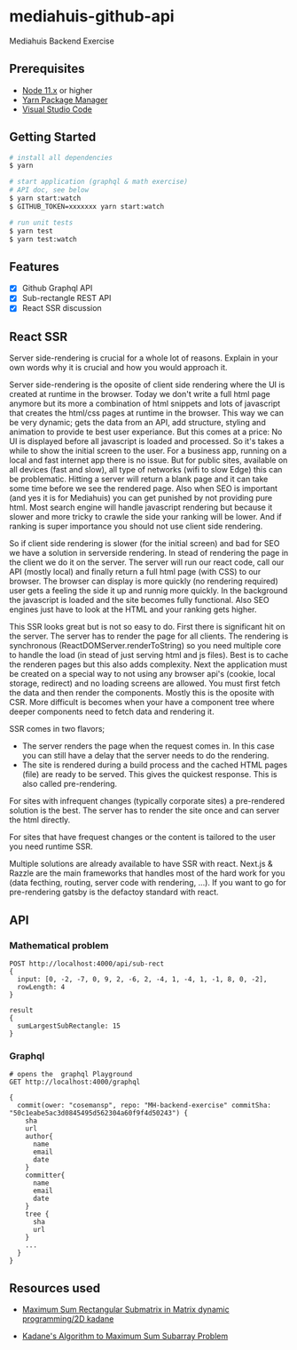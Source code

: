 # mediahuis-github-api

Mediahuis Backend Exercise

## Prerequisites

- [Node 11.x](https://nodejs.org/en/) or higher
- [Yarn Package Manager](https://yarnpkg.com/en/)
- [Visual Studio Code](https://code.visualstudio.com/)

## Getting Started

```bash
# install all dependencies
$ yarn

# start application (graphql & math exercise)
# API doc, see below
$ yarn start:watch
$ GITHUB_TOKEN=xxxxxxx yarn start:watch

# run unit tests
$ yarn test
$ yarn test:watch
```

## Features

- [x] Github Graphql API
- [x] Sub-rectangle REST API
- [x] React SSR discussion

## React SSR

Server side-rendering is crucial for a whole lot of reasons.
Explain in your own words why it is crucial and how you would approach it.

Server side-rendering is the oposite of client side rendering where the UI is created at runtime in the browser. Today we don't write a full html page anymore but its more a combination of html snippets and lots of javascript that creates the html/css pages at runtime in the browser. This way we can be very dynamic; gets the data from an API, add structure, styling and animation to provide te best user experiance. But this comes at a price: No UI is displayed before all javascript is loaded and processed. So it's takes a while to show the initial screen to the user. For a business app, running on a local and fast internet app there is no issue. But for public sites, available on all devices (fast and slow), all type of networks (wifi to slow Edge) this can be problematic. Hitting a server will return a blank page and it can take some time before we see the rendered page.
Also when SEO is important (and yes it is for Mediahuis) you can get punished by not providing pure html. Most search engine will handle javascript rendering but because it slower and more tricky to crawle the side your ranking will be lower. And if ranking is super importance you should not use client side rendering.

So if client side rendering is slower (for the initial screen) and bad for SEO we have a solution in serverside rendering. In stead of rendering the page in the client we do it on the server. The server will run our react code, call our API (mostly local) and finally return a full html page (with CSS) to our browser. The browser can display is more quickly (no rendering required) user gets a feeling the side it up and runnig more quickly. In the background the javascript is loaded and the site becomes fully functional. Also SEO engines just have to look at the HTML and your ranking gets higher.

This SSR looks great but is not so easy to do. First there is significant hit on the server. The server has to render the page for all clients. The rendering is synchronous (ReactDOMServer.renderToString) so you need multiple core to handle the load (in stead of just serving html and js files). Best is to cache the renderen pages but this also adds complexity. Next the application must be created on a special way to not using any browser api's (cookie, local storage, redirect) and no loading screens are allowed. You must first fetch the data and then render the components. Mostly this is the oposite with CSR. More difficult is becomes when your have a component tree where deeper components need to fetch data and rendering it.

SSR comes in two flavors;

- The server renders the page when the request comes in. In this case you can still have a delay that the server needs to do the rendering.
- The site is rendered during a build process and the cached HTML pages (file) are ready to be served. This gives the quickest response. This is also called pre-rendering.

For sites with infrequent changes (typically corporate sites) a pre-rendered solution is the best. The server has to render the site once and can server the html directly.

For sites that have frequest changes or the content is tailored to the user you need runtime SSR.

Multiple solutions are already available to have SSR with react. Next.js & Razzle are the main frameworks that handles most of the hard work for you (data fecthing, routing, server code with rendering, ...). If you want to go for pre-rendering gatsby is the defactoy standard with react.

## API

### Mathematical problem

```
POST http://localhost:4000/api/sub-rect
{
  input: [0, -2, -7, 0, 9, 2, -6, 2, -4, 1, -4, 1, -1, 8, 0, -2],
  rowLength: 4
}

result
{
  sumLargestSubRectangle: 15
}
```

### Graphql

```
# opens the  graphql Playground
GET http://localhost:4000/graphql
```

```
{
  commit(ower: "cosemansp", repo: "MH-backend-exercise" commitSha: "50c1eabe5ac3d0845495d562304a60f9f4d50243") {
    sha
    url
    author{
      name
      email
      date
    }
    committer{
      name
      email
      date
    }
    tree {
      sha
      url
    }
    ...
  }
}
```

## Resources used

- [Maximum Sum Rectangular Submatrix in Matrix dynamic programming/2D kadane](https://www.youtube.com/watch?v=yCQN096CwWM)

- [Kadane's Algorithm to Maximum Sum Subarray Problem](https://www.youtube.com/watch?v=86CQq3pKSUw)
